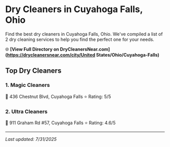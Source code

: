 # Dry Cleaners in Cuyahoga Falls, Ohio

Find the best dry cleaners in Cuyahoga Falls, Ohio. We've compiled a list of 2 dry cleaning services to help you find the perfect one for your needs.

🌐 **[View Full Directory on DryCleanersNear.com](https://drycleanersnear.com/city/United States/Ohio/Cuyahoga-Falls)**

## Top Dry Cleaners

### 1. Magic Cleaners
📍 436 Chestnut Blvd, Cuyahoga Falls
⭐ Rating: 5/5

### 2. Ultra Cleaners
📍 911 Graham Rd #57, Cuyahoga Falls
⭐ Rating: 4.6/5


---

*Last updated: 7/31/2025*
